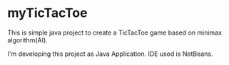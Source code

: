 # myTicTacToe
This is simple java project to create a TicTacToe game based on minimax algorithm(AI).

I'm developing this project as Java Application. IDE used is NetBeans.
